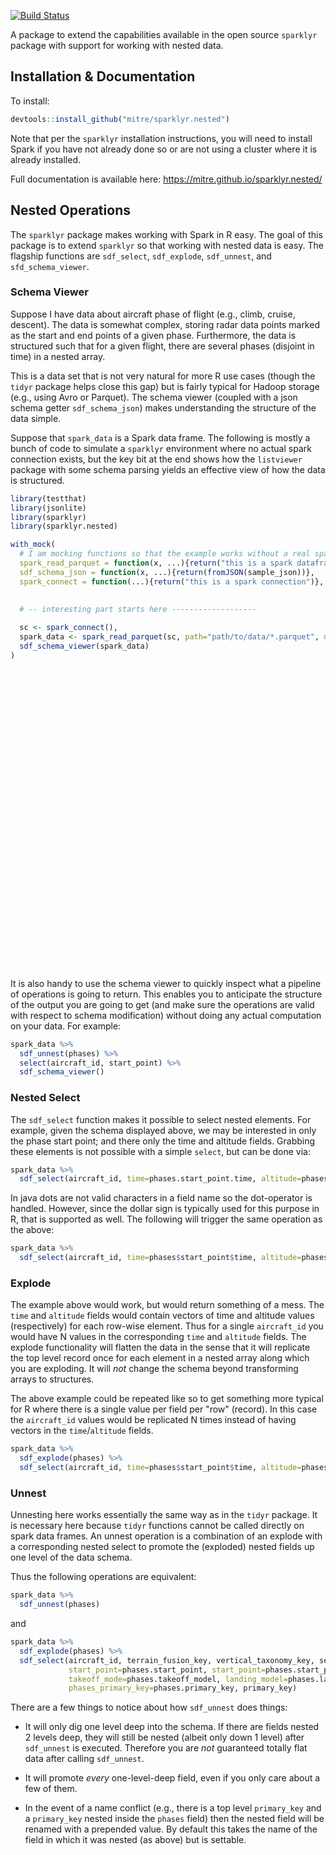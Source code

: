 
[![Build Status](https://travis-ci.org/mitre/sparklyr.nested.svg?branch=master)](https://travis-ci.org/mitre/sparklyr.nested)



A package to extend the capabilities available in the open source `sparklyr` package with support for working with nested data.

## Installation & Documentation

To install:

```r
devtools::install_github("mitre/sparklyr.nested")
```

Note that per the `sparklyr` installation instructions, you will need to install Spark if you have not already done so or are not using a cluster where it is already installed.

Full documentation is available here: https://mitre.github.io/sparklyr.nested/

## Nested Operations

The `sparklyr` package makes working with Spark in R easy.
The goal of this package is to extend `sparklyr` so that working with nested data is easy.
The flagship functions are `sdf_select`, `sdf_explode`, `sdf_unnest`, and `sfd_schema_viewer`.

### Schema Viewer

Suppose I have data about aircraft phase of flight (e.g., climb, cruise, descent).
The data is somewhat complex, storing radar data points marked as the start and end points of a given phase.
Furthermore, the data is structured such that for a given flight, there are several phases (disjoint in time) in a nested array.

This is a data set that is not very natural for more R use cases (though the `tidyr` package helps close this gap) but is fairly typical for Hadoop storage (e.g., using Avro or Parquet).
The schema viewer (coupled with a json schema getter `sdf_schema_json`) makes understanding the structure of the data simple.

Suppose that `spark_data` is a Spark data frame.
The following is mostly a bunch of code to simulate a `sparklyr` environment where no actual spark connection exists, but the key bit at the end shows how the `listviewer` package with some schema parsing yields an effective view of how the data is structured.



```r
library(testthat)
library(jsonlite)
library(sparklyr)
library(sparklyr.nested)

with_mock(
  # I am mocking functions so that the example works without a real spark connection
  spark_read_parquet = function(x, ...){return("this is a spark dataframe")},
  sdf_schema_json = function(x, ...){return(fromJSON(sample_json))},
  spark_connect = function(...){return("this is a spark connection")},

  
  # -- interesting part starts here -------------------
  
  sc <- spark_connect(),  
  spark_data <- spark_read_parquet(sc, path="path/to/data/*.parquet", name="some_name"),
  sdf_schema_viewer(spark_data)
)
```

<!--html_preserve--><div id="htmlwidget-6673" style="width:672px;height:480px;" class="jsonedit html-widget"></div>
<script type="application/json" data-for="htmlwidget-6673">{"x":{"data":{"aircraft_id":"string","phase_sequence":"string","phases (array)":{"start_point (struct)":{"segment_phase":"string","agl":"double","elevation":"double","time":"long","latitude":"double","longitude":"double","altitude":"double","course":"double","speed":"double","source_point_keys (array)":"[string]","primary_key":"string"},"end_point (struct)":{"segment_phase":"string","agl":"double","elevation":"double","time":"long","latitude":"double","longitude":"double","altitude":"double","course":"double","speed":"double","source_point_keys (array)":"[string]","primary_key":"string"},"phase":"string","primary_key":"string"},"primary_key":"string"},"options":{"mode":"tree","modes":["code","form","text","tree","view"]}},"evals":[],"jsHooks":[]}</script><!--/html_preserve-->

It is also handy to use the schema viewer to quickly inspect what a pipeline of operations is going to return.
This enables you to anticipate the structure of the output you are going to get (and make sure the operations are valid with respect to schema modification) without doing any actual computation on your data.
For example:

```r
spark_data %>%
  sdf_unnest(phases) %>%
  select(aircraft_id, start_point) %>%
  sdf_schema_viewer()
```

### Nested Select

The `sdf_select` function makes it possible to select nested elements.
For example, given the schema displayed above, we may be interested in only the phase start point; and there only the time and altitude fields.
Grabbing these elements is not possible with a simple `select`, but can be done via:

```r
spark_data %>%
  sdf_select(aircraft_id, time=phases.start_point.time, altitude=phases.start_point.altitude)
```

In java dots are not valid characters in a field name so the dot-operator is handled.
However, since the dollar sign is typically used for this purpose in R, that is supported as well.
The following will trigger the same operation as the above:

```r
spark_data %>%
  sdf_select(aircraft_id, time=phases$start_point$time, altitude=phases$start_point$altitude)
```

### Explode

The example above would work, but would return something of a mess.
The `time` and `altitude` fields would contain vectors of time and altitude values (respectively) for each row-wise element.
Thus for a single `aircraft_id` you would have N values in the corresponding `time` and `altitude` fields.
The explode functionality will flatten the data in the sense that it will replicate the top level record once for each element in a nested array along which you are exploding.
It will *not* change the schema beyond transforming arrays to structures.

The above example could be repeated like so to get something more typical for R where there is a single value per field per "row" (record).
In this case the `aircraft_id` values would be replicated N times instead of having vectors in the `time`/`altitude` fields.

```r
spark_data %>%
  sdf_explode(phases) %>%
  sdf_select(aircraft_id, time=phases$start_point$time, altitude=phases$start_point$altitude)
```

### Unnest

Unnesting here works essentially the same way as in the `tidyr` package.
It is necessary here because `tidyr` functions cannot be called directly on spark data frames.
An unnest operation is a combination of an explode with a corresponding nested select to promote the (exploded) nested fields up one level of the data schema.

Thus the following operations are equivalent:

```r
spark_data %>%
  sdf_unnest(phases)
```

and

```r
spark_data %>%
  sdf_explode(phases) %>%
  sdf_select(aircraft_id, terrain_fusion_key, vertical_taxonomy_key, sequence, 
             start_point=phases.start_point, start_point=phases.start_point, phase=phases.phase,
             takeoff_mode=phases.takeoff_model, landing_model=phases.landing_model, 
             phases_primary_key=phases.primary_key, primary_key)
```

There are a few things to notice about how `sdf_unnest` does things:

- It will only dig one level deep into the schema. If there are fields nested 2 levels deep, they will still be nested (albeit only down 1 level) after `sdf_unnest` is executed. Therefore you are *not* guaranteed totally flat data after calling `sdf_unnest`.

- It will promote *every* one-level-deep field, even if you only care about a few of them.

- In the event of a name conflict (e.g., there is a top level `primary_key` and a `primary_key` nested inside the `phases` field) then the nested field will be renamed with a prepended value. By default this takes the name of the field in which it was nested (as above) but is settable.
